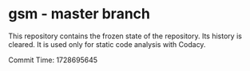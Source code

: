 # gsm - master branch

This repository contains the frozen state of the repository.
Its history is cleared. It is used only for static code
analysis with Codacy.

Commit Time: 1728695645